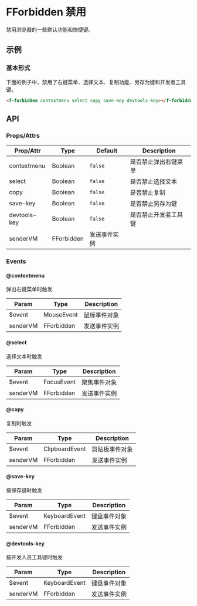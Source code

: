 # FForbidden 禁用

禁用浏览器的一些默认功能和快捷键。

## 示例
### 基本形式

下面的例子中，禁用了右键菜单、选择文本、复制功能、另存为键和开发者工具键。

``` html
<f-forbidden contextmenu select copy save-key devtools-key></f-forbidden>
```

## API
### Props/Attrs

| Prop/Attr | Type | Default | Description |
| --------- | ---- | ------- | ----------- |
| contextmenu | Boolean | `false` | 是否禁止弹出右键菜单 |
| select | Boolean | `false` | 是否禁止选择文本 |
| copy | Boolean | `false` | 是否禁止复制 |
| save-key | Boolean | `false` | 是否禁止另存为键 |
| devtools-key | Boolean | `false` | 是否禁止开发者工具键 |
| senderVM | FForbidden | 发送事件实例 |

### Events

#### @contextmenu

弹出右键菜单时触发

| Param | Type | Description |
| ----- | ---- | ----------- |
| $event | MouseEvent | 鼠标事件对象 |
| senderVM | FForbidden | 发送事件实例 |

#### @select

选择文本时触发

| Param | Type | Description |
| ----- | ---- | ----------- |
| $event | FocusEvent | 聚焦事件对象 |
| senderVM | FForbidden | 发送事件实例 |

#### @copy

复制时触发

| Param | Type | Description |
| ----- | ---- | ----------- |
| $event | ClipboardEvent | 剪贴板事件对象 |
| senderVM | FForbidden | 发送事件实例 |

#### @save-key

按保存键时触发

| Param | Type | Description |
| ----- | ---- | ----------- |
| $event | KeyboardEvent | 键盘事件对象 |
| senderVM | FForbidden | 发送事件实例 |

#### @devtools-key

按开发人员工具键时触发

| Param | Type | Description |
| ----- | ---- | ----------- |
| $event | KeyboardEvent | 键盘事件对象 |
| senderVM | FForbidden | 发送事件实例 |
